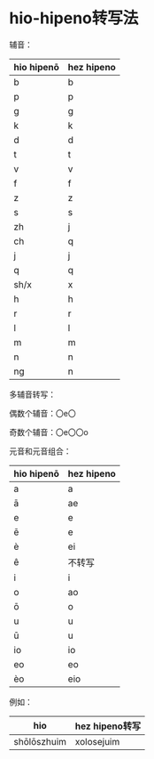 # hio-hipeno转写法

辅音：

|hio hipenō|hez hipeno|
|-|-|
|b|b|
|p|p|
|g|g|
|k|k|
|d|d|
|t|t|
|v|v|
|f|f|
|z|z|
|s|s|
|zh|j|
|ch|q|
|j|j|
|q|q|
|sh/x|x|
|h|h|
|r|r|
|l|l|
|m|m|
|n|n|
|ng|n|

多辅音转写：

偶数个辅音：〇e〇

奇数个辅音：〇e〇〇o

元音和元音组合：

|hio hipenō|hez hipeno|
|-|-|
|a|a|
|ā|ae|
|e|e|
|ē|e|
|è|ei|
|ê|不转写|
|i|i|
|o|ao|
|ō|o|
|u|u|
|ū|u|
|io|io|
|eo|eo|
|èo|eio|

例如：

|hio|hez hipeno转写|
|-|-|
|shōlōszhuim|xolosejuim|